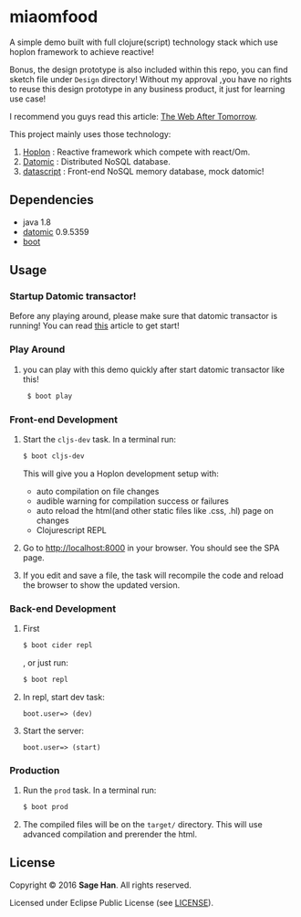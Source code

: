 # miaomfood

A simple demo built with full clojure(script) technology stack which use
hoplon framework to achieve reactive!

Bonus, the design prototype is also included within this repo, you can find sketch
file under `Design` directory! Without my approval ,you have no rights to reuse
this design prototype in any business product, it just for learning use case!

I recommend you guys read this article: [The Web After Tomorrow][6].

This project mainly uses those technology:

1. [Hoplon][3] : Reactive framework which compete with react/Om.
2. [Datomic][4] : Distributed NoSQL database.
3. [datascript][5] : Front-end NoSQL memory database, mock datomic!

## Dependencies

- java 1.8
- [datomic](https://my.datomic.com/downloads/free)  0.9.5359
- [boot][1]

## Usage

### Startup Datomic transactor!

Before any playing around, please make sure that datomic transactor is running!
You can read [this](http://docs.datomic.com/getting-started.html) article to get start!

### Play Around

1. you can play with this demo quickly after start datomic transactor like
   this!

   ```bash
    $ boot play
    ```

### Front-end Development
1. Start the `cljs-dev` task. In a terminal run:
    ```bash
    $ boot cljs-dev
    ```
    This will give you a  Hoplon development setup with:
    - auto compilation on file changes
    - audible warning for compilation success or failures
    - auto reload the html(and other static files like .css, .hl) page on changes
    - Clojurescript REPL

2. Go to [http://localhost:8000][2] in your browser. You should see the SPA page.

3. If you edit and save a file, the task will recompile the code and reload the
   browser to show the updated version.

### Back-end Development
1. First
    ```bash
    $ boot cider repl
    ```
    , or just run:
    ```bash
    $ boot repl
    ```

2. In repl, start dev task:
    ```repl
    boot.user=> (dev)
    ```

3. Start the server:
    ```repl
    boot.user=> (start)
    ```

### Production
1. Run the `prod` task. In a terminal run:
    ```bash
    $ boot prod
    ```

2. The compiled files will be on the `target/` directory. This will use
   advanced compilation and prerender the html.

## License

Copyright © 2016 **Sage Han**. All rights reserved.

Licensed under Eclipse Public License (see [LICENSE](LICENSE)).

[1]: http://boot-clj.com
[2]: http://localhost:8000
[3]: http://hoplon.io
[4]: http://www.datomic.com/
[5]: https://github.com/tonsky/datascript
[6]: http://tonsky.me/blog/the-web-after-tomorrow/
[7]: http://localhost:5252
